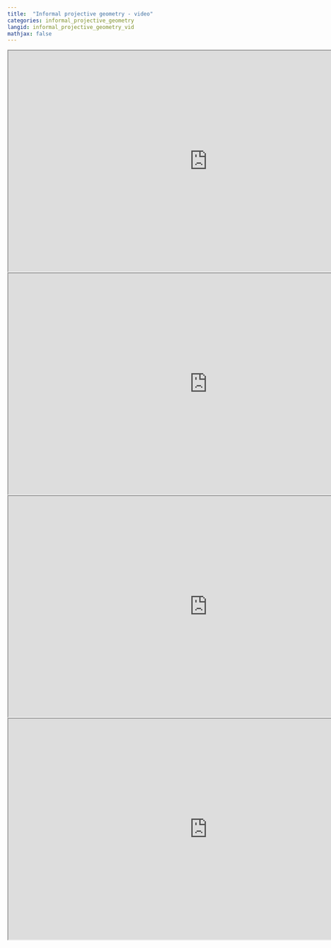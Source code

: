 ```yaml
---
title:  "Informal projective geometry - video"
categories: informal_projective_geometry
langid: informal_projective_geometry_vid
mathjax: false
---
```


<iframe width="900" height="500"
	src="https://www.youtube.com/embed/58pOU-IvxnU?rel=0">
</iframe>
<iframe width="900" height="500"
	src="https://www.youtube.com/embed/U8WjlECJig8?rel=0">
</iframe>
<iframe width="900" height="500"
	src="https://www.youtube.com/embed/a_3xz3UKINA?rel=0">
</iframe>
<iframe width="900" height="500"
	src="https://www.youtube.com/embed/X_B71yFrg-A?rel=0">
</iframe>
